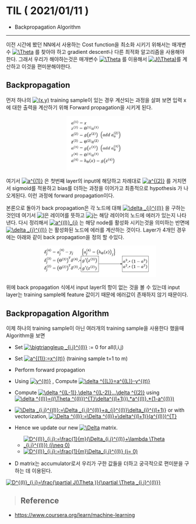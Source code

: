 # TIL ( 2021/01/11 )

- Backpropagation Algorithm

---

이전 시간에 봤던 NN에서 사용하는 Cost function을 최소화 시키기 위해서는 매개변수 <a href="https://www.codecogs.com/eqnedit.php?latex=\Theta" target="_blank"><img src="https://latex.codecogs.com/gif.latex?\Theta" title="\Theta" /></a> 를 찾아야 하고 gradient descent나 다른 최적화 알고리즘을 사용해야 한다. 그래서 우리가 해야하는것은 매개변수 <a href="https://www.codecogs.com/eqnedit.php?latex=\Theta" target="_blank"><img src="https://latex.codecogs.com/gif.latex?\Theta" title="\Theta" /></a> 를 이용해서 <a href="https://www.codecogs.com/eqnedit.php?latex=J(\Theta)" target="_blank"><img src="https://latex.codecogs.com/gif.latex?J(\Theta)" title="J(\Theta)" /></a>를 계산하고 이것을 편미분해야한다.

## Backpropagation

먼저 하나의 <a href="https://www.codecogs.com/eqnedit.php?latex=(x,y)" target="_blank"><img src="https://latex.codecogs.com/gif.latex?(x,y)" title="(x,y)" /></a> training sample이 있는 경우 계산되는 과정을 살펴 보면 입력 x에 대한 출력을 계산하기 위해 Forward propagation을 시키게 된다. 

 <p align="center"><img src="../image/Machine/01.11/001.PNG" style="zoom:50%;"/></p>

여기서 <a href="https://www.codecogs.com/eqnedit.php?latex=a^{(1)}" target="_blank"><img src="https://latex.codecogs.com/gif.latex?a^{(1)}" title="a^{(1)}" /></a> 은 첫번째 layer의 input에 해당하고 차례대로 <a href="https://www.codecogs.com/eqnedit.php?latex=a^{(2)}" target="_blank"><img src="https://latex.codecogs.com/gif.latex?a^{(2)}" title="a^{(2)}" /></a> 를 거치면서 sigmoid를 적용하고 bias를 더하는 과정을 이어가고 최종적으로 hypothesis 가 나오게된다. 이런 과정에 forward propagation이다. 

  

본론으로 돌아가 back propagation은 각 노드에 대해 <a href="https://www.codecogs.com/eqnedit.php?latex=\delta&space;_{j}^{(l)}" target="_blank"><img src="https://latex.codecogs.com/gif.latex?\delta&space;_{j}^{(l)}" title="\delta _{j}^{(l)}" /></a> 을 구하는것인데 여기서 <a href="https://www.codecogs.com/eqnedit.php?latex=l" target="_blank"><img src="https://latex.codecogs.com/gif.latex?l" title="l" /></a>은 레이어를 뜻하고 <a href="https://www.codecogs.com/eqnedit.php?latex=j" target="_blank"><img src="https://latex.codecogs.com/gif.latex?j" title="j" /></a>는 해당 레이어의 노드에 에러가 있는지 나타낸다. 다시 정리해서 <a href="https://www.codecogs.com/eqnedit.php?latex=a^{(l)}_{j}" target="_blank"><img src="https://latex.codecogs.com/gif.latex?a^{(l)}_{j}" title="a^{(l)}_{j}" /></a> 는 해당 node를 활성화 시키는것을 의미하는 반면에 <a href="https://www.codecogs.com/eqnedit.php?latex=\delta&space;_{j}^{(l)}" target="_blank"><img src="https://latex.codecogs.com/gif.latex?\delta&space;_{j}^{(l)}" title="\delta _{j}^{(l)}" /></a> 는 활성화된 노드에 에러를 계산하는 것이다. Layer가 4개인 경우에는 아래와 같이 back propagation을 정의 할 수있다. 

 <p align="center"><img src="../image/Machine/01.11/002.PNG" style="zoom:50%;"/></p>

위에 back propagation 식에서 input layer의 항이 없는 것을 볼 수 있는데 input layer는 training sample에 feature 값이기 때문에 에러값이 존재하지 않기 때문이다. 



## Backpropagation Algorithm

이제 하나의 training sample이 아닌 여러개의 training sample을 사용한다 했을때 Algorithm을 보면

- Set <a href="https://www.codecogs.com/eqnedit.php?latex=\bigtriangleup&space;_{i,j}^{(l)}" target="_blank"><img src="https://latex.codecogs.com/gif.latex?\;\Delta _{i,j}^{(l)}" title="\bigtriangleup _{i,j}^{(l)}" /></a> := 0 for all(l,i,j)
- Set <a href="https://www.codecogs.com/eqnedit.php?latex=a^{(1)}:=x^{(t)}" target="_blank"><img src="https://latex.codecogs.com/gif.latex?a^{(1)}:=x^{(t)}" title="a^{(1)}:=x^{(t)}" /></a> (training sample t=1 to m)
- Perform forward propagation 
- Using <a href="https://www.codecogs.com/eqnedit.php?latex=y^{(t)}" target="_blank"><img src="https://latex.codecogs.com/gif.latex?y^{(t)}" title="y^{(t)}" /></a> , Compute <a href="https://www.codecogs.com/eqnedit.php?latex=\delta&space;^{(L)}=a^{(L)}-y^{(t)}" target="_blank"><img src="https://latex.codecogs.com/gif.latex?\delta&space;^{(L)}=a^{(L)}-y^{(t)}" title="\delta ^{(L)}=a^{(L)}-y^{(t)}" /></a>
- Compute <a href="https://www.codecogs.com/eqnedit.php?latex=\delta&space;^{(L-1)},\delta&space;^{(L-2)}...\delta&space;^{(2)}" target="_blank"><img src="https://latex.codecogs.com/gif.latex?\delta&space;^{(L-1)},\delta&space;^{(L-2)}...\delta&space;^{(2)}" title="\delta ^{(L-1)},\delta ^{(L-2)}...\delta ^{(2)}" /></a> using <a href="https://www.codecogs.com/eqnedit.php?latex=\delta&space;^{(l)}=((\Theta&space;^{(l)})^{T}\delta^{(l&plus;1)}).*a^{(l)}.*(1-a^{(l)})" target="_blank"><img src="https://latex.codecogs.com/gif.latex?\delta&space;^{(l)}=((\Theta&space;^{(l)})^{T}\delta^{(l&plus;1)}).*a^{(l)}.*(1-a^{(l)})" title="\delta ^{(l)}=((\Theta ^{(l)})^{T}\delta^{(l+1)}).*a^{(l)}.*(1-a^{(l)})" /></a> 
- <a href="https://www.codecogs.com/eqnedit.php?latex=\Delta&space;_{i,j}^{(l)}:=\Delta&space;_{i,j}^{(l)}&plus;a_{j}^{(l)}\delta_{i}^{(l&plus;1)}" target="_blank"><img src="https://latex.codecogs.com/gif.latex?\Delta&space;_{i,j}^{(l)}:=\Delta&space;_{i,j}^{(l)}&plus;a_{j}^{(l)}\delta_{i}^{(l&plus;1)}" title="\Delta _{i,j}^{(l)}:=\Delta _{i,j}^{(l)}+a_{j}^{(l)}\delta_{i}^{(l+1)}" /></a> or with vectorization,  <a href="https://www.codecogs.com/eqnedit.php?latex=\Delta&space;^{(l)}:=\Delta&space;^{(l)}&plus;\delta^{(l&plus;1)}(a^{(l)})^{T}" target="_blank"><img src="https://latex.codecogs.com/gif.latex?\Delta&space;^{(l)}:=\Delta&space;^{(l)}&plus;\delta^{(l&plus;1)}(a^{(l)})^{T}" title="\Delta ^{(l)}:=\Delta ^{(l)}+\delta^{(l+1)}(a^{(l)})^{T}" /></a>
- Hence we update our new <a href="https://www.codecogs.com/eqnedit.php?latex=\Delta" target="_blank"><img src="https://latex.codecogs.com/gif.latex?\Delta" title="\Delta" /></a> matrix.
  - <a href="https://www.codecogs.com/eqnedit.php?latex=D^{(l)}_{i,j}:=\frac{1}{m}(\Delta_{i,j}^{(l)}&plus;\lambda&space;\Theta&space;_{i,j}^{(l)})&space;(j\neq&space;0)" target="_blank"><img src="https://latex.codecogs.com/gif.latex?D^{(l)}_{i,j}:=\frac{1}{m}(\Delta_{i,j}^{(l)}&plus;\lambda&space;\Theta&space;_{i,j}^{(l)})&space;(j\neq&space;0)" title="D^{(l)}_{i,j}:=\frac{1}{m}(\Delta_{i,j}^{(l)}+\lambda \Theta _{i,j}^{(l)}) (j\neq 0)" /></a>
  - <a href="https://www.codecogs.com/eqnedit.php?latex=D^{(l)}_{i,j}:=\frac{1}{m}\Delta_{i,j}^{(l)}&space;(j=&space;0)" target="_blank"><img src="https://latex.codecogs.com/gif.latex?D^{(l)}_{i,j}:=\frac{1}{m}\Delta_{i,j}^{(l)}&space;(j=&space;0)" title="D^{(l)}_{i,j}:=\frac{1}{m}\Delta_{i,j}^{(l)} (j= 0)" /></a>

- D matrix는 accumulator로서 우리가 구한 값들을 더하고 궁극적으로 편미분을 구하는 데 이용된다. 

<a href="https://www.codecogs.com/eqnedit.php?latex=D^{(l)}_{i,j}=\frac{\partial&space;J(\Theta&space;)}{\partial&space;\Theta&space;_{i,j}^{(l)}}" target="_blank"><img src="https://latex.codecogs.com/gif.latex?D^{(l)}_{i,j}=\frac{\partial&space;J(\Theta&space;)}{\partial&space;\Theta&space;_{i,j}^{(l)}}" title="D^{(l)}_{i,j}=\frac{\partial J(\Theta )}{\partial \Theta _{i,j}^{(l)}}" /></a>



>## Reference

- https://www.coursera.org/learn/machine-learning

